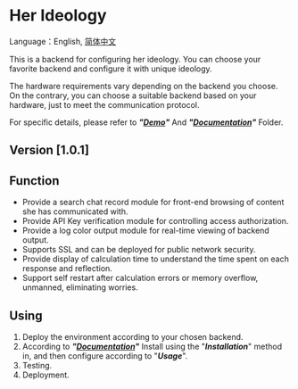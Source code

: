 # Her Ideology

Language：English, [简体中文](./README_zh-CN.md)

This is a backend for configuring her ideology. You can choose your favorite backend and configure it with unique ideology.

The hardware requirements vary depending on the backend you choose. On the contrary, you can choose a suitable backend based on your hardware, just to meet the communication protocol.

For specific details, please refer to **_"[Demo](./Demo)"_** And **_"[Documentation](./Documentation)"_** Folder.

## Version [1.0.1]

## Function

- Provide a search chat record module for front-end browsing of content she has communicated with.
- Provide API Key verification module for controlling access authorization.
- Provide a log color output module for real-time viewing of backend output.
- Supports SSL and can be deployed for public network security.
- Provide display of calculation time to understand the time spent on each response and reflection.
- Support self restart after calculation errors or memory overflow, unmanned, eliminating worries.

## Using

1. Deploy the environment according to your chosen backend.
2. According to **_"[Documentation](./Documentation)"_** Install using the "**_Installation_**" method in, and then configure according to "_**Usage**_".
3. Testing.
4. Deployment.